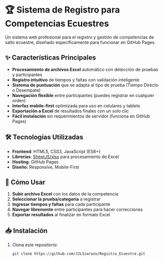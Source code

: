 # 🏆 Sistema de Registro para Competencias Ecuestres

Un sistema web profesional para el registro y gestión de competencias de salto ecuestre, diseñado específicamente para funcionar en GitHub Pages.

## ✨ Características Principales

- **Procesamiento de archivos Excel** automático con detección de pruebas y participantes
- **Registro intuitivo** de tiempos y faltas con validación inteligente
- **Sistema de puntuación** que se adapta al tipo de prueba (Tiempo Directo o Desempate)
- **Navegación flexible** entre participantes (puedes registrar en cualquier orden)
- **Interfaz mobile-first** optimizada para uso en celulares y tablets
- **Exportación a Excel** de resultados finales con un solo clic
- **Fácil instalación** sin requerimientos de servidor (funciona en GitHub Pages)

## 🛠️ Tecnologías Utilizadas

- **Frontend**: HTML5, CSS3, JavaScript (ES6+)
- **Librerías**: [SheetJS/xlsx](https://sheetjs.com/) para procesamiento de Excel
- **Hosting**: GitHub Pages
- **Diseño**: Responsive, Mobile-First

## 🚀 Cómo Usar

1. **Subir archivo Excel** con los datos de la competencia
2. **Seleccionar la prueba/categoría** a registrar
3. **Ingresar tiempos y faltas** para cada participante
4. **Navegar libremente** entre participantes para hacer correcciones
5. **Exportar resultados** al finalizar en formato Excel

## 📥 Instalación

1. Clona este repositorio:
   ```bash
   git clone https://github.com/JJLIzarazu/Registro_Ecuestre.git
